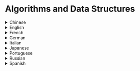 # Algorithms and Data Structures

<details>
  <summary>Chinese</summary>
  
  ### Materials
- [LeetCode in Python - Michelle小梦想家](https://www.youtube.com/playlist?list=PL2rWx9cCzU84eBz9Xfp9Rah5Fexq5yrh8)
- [数据结构与算法（Python)](https://www.ranxiaolang.com/static/python_algorithm/python_algorithm.html)
- [LeetCode 题解](https://github.com/soulmachine/leetcode)
- [LeetCode Algorithm](https://github.com/haoel/leetcode)
- [LeetCode Animation All in One](https://github.com/MisterBooo/LeetCodeAnimation)
- [数据结构和算法](https://www.cnblogs.com/wangzihong/p/12248442.html)
- [数据结构和算法基础](https://www.cnblogs.com/Alan-Song/p/11184214.html)
</details>

<details>
  <summary>English</summary>
  
  ### Materials
- [Algorithm](https://en.wikipedia.org/wiki/Algorithm)
- [Algorithms](http://jeffe.cs.illinois.edu/teaching/algorithms/book/Algorithms-JeffE.pdf)
- [arXiv - Data Structures and Algorithms](https://arxiv.org/list/cs.DS/recent)
- [List of Algorithms](https://en.wikipedia.org/wiki/List_of_algorithms)
- [Sorting Algorithms](https://www.interviewbit.com/tutorial/sorting-algorithms/)
- [CS 521 - Advanced Algorithm Design](https://www.cs.princeton.edu/courses/archive/fall13/cos521/)
- [Programiz - Data Structures and Algorithms](https://www.programiz.com/dsa)
- [Data Structures using C](http://masterraghu.com/subjects/Datastructures/ebooks/rema%20thareja.pdf)
- [Geeks for Geeks - Data Structures](https://www.geeksforgeeks.org/data-structures/)
- [Dictionary of Algorithms and Data Structures](https://xlinux.nist.gov/dads/)
- [Algorithms and Data Structures Princeton](https://introcs.cs.princeton.edu/java/40algorithms/)
- [JavaScript Algorithms and Data Structures](https://github.com/trekhleb/javascript-algorithms)
- [Learn Data Structures and Algorithms](https://www.codechef.com/certification/data-structures-and-algorithms/prepare)
- [Lecture Notes on Stacks](https://www.cs.cmu.edu/~wlovas/15122-r11/lectures/10-stacks.pdf)
- [MIT Reading 10: Recursion](https://web.mit.edu/6.005/www/fa15/classes/10-recursion/)
- [Algorithms & Data Structures Project](https://github.com/williamfiset/Algorithms)
- [Lecture Notes for Data Structures and Algorithms](https://www.cs.bham.ac.uk/~jxb/DSA/dsa.pdf)
- [Collection of Algorithms and Data Structures](https://github.com/sherxon/AlgoDS)
- [Algorithms and Data Strcutures The Science of Computing](https://doc.lagout.org/science/0_Computer%20Science/2_Algorithms/Algorithms%20and%20Data%20Structures_%20The%20Science%20of%20Computing%20%5bBaldwin%20%26%20Scragg%202004-05-15%5d.pdf)
- [Algorithms and Data Structures in C/C++](https://www.cprogramming.com/algorithms-and-data-structures.html)
- [MIT 6.006 Introduction to Algorithms](https://ocw.mit.edu/courses/electrical-engineering-and-computer-science/6-006-introduction-to-algorithms-fall-2011/)
- [MIT 6.854J Advanced Algorithms](https://ocw.mit.edu/courses/electrical-engineering-and-computer-science/6-854j-advanced-algorithms-fall-2005/)
- [MIT 6.851 Advanced Data Structures](https://ocw.mit.edu/courses/electrical-engineering-and-computer-science/6-851-advanced-data-structures-spring-2012/)
- [Big-O Cheat Sheet](https://www.bigocheatsheet.com/)
- [Tech Interview Cheat Sheet](https://github.com/TSiege/Tech-Interview-Cheat-Sheet)
- [Algorithms and Data Structures for External Memory](https://www.ittc.ku.edu/~jsv/Papers/Vit.IO_book.pdf)
- [List of all projects - University of Waterloo](https://ece.uwaterloo.ca/~dwharder/aads/Projects/List/)
- [Data Structure Visualizations](https://www.cs.usfca.edu/~galles/visualization/Algorithms.html)
- [Algorithms and Data Structures with implementations in Java and C++](http://www.algolist.net/)
- [Algorithms and Data Structures Cheatsheet](https://algs4.cs.princeton.edu/cheatsheet/)
- [Softpanorama - Algorithms and Data Structures](http://www.softpanorama.org/Algorithms/index.shtml)
- [Algorithms and Data Structures - Complexity of Algorithms](http://users.pja.edu.pl/~msyd/wyka-eng/complexity2.pdf)
- [Lecture Materials - University of Waterloo](https://ece.uwaterloo.ca/~dwharder/aads/Lecture_materials/)
- [Data Structure Introduction](https://www.w3schools.in/data-structures-tutorial/intro/)
- [Data Structures and Algorithms - The Basic Toolbox](https://people.mpi-inf.mpg.de/~mehlhorn/Toolbox.html)
- [Introduction to JavaScript Algorithms and Data Structures- Freecodecamp](https://www.freecodecamp.org/learn/javascript-algorithms-and-data-structures/)
- [Algorithms and Data Structures: Overview](https://users.soe.ucsc.edu/~sbrandt/13H/slides/DSChapter3.pdf)
- [Data Structures & Algorithms - Tutorialspoint](https://www.tutorialspoint.com/data_structures_algorithms/algorithms_basics.htm)
- [Algorithms, 4th Edition ](https://algs4.cs.princeton.edu/home/)
- [Practical Algorithms and Data Structures](https://bradfieldcs.com/algos/)
- [Algorithm Complexity](https://www.uni-weimar.de/fileadmin/user/fak/medien/professuren/Computer_Graphics/Algo19/2-ComplexitySorting.pdf)
- [Data Structures](https://www.uni-weimar.de/fileadmin/user/fak/medien/professuren/Computer_Graphics/Algo19/1-DataStruct.pdf)
- [String Searching Algorithm](https://www.uni-weimar.de/fileadmin/user/fak/medien/professuren/Computer_Graphics/Algo19/04-Searching.pdf)
- [Sorting Based Algorithms](https://www.uni-weimar.de/fileadmin/user/fak/medien/professuren/Computer_Graphics/Algo19/07-SortingBasedAlgorithms.pdf)
- [Mathematical Algorithms](https://www.uni-weimar.de/fileadmin/user/fak/medien/professuren/Computer_Graphics/Algo19/08-MathematicalAlgorithms.pdf)
- [NP-Complete Problems](https://www.uni-weimar.de/fileadmin/user/fak/medien/professuren/Computer_Graphics/Algo19/NP-complete_problems.pdf)
- [Data Structures and Algorithms - Table of Contents](https://www.cs.auckland.ac.nz/software/AlgAnim/ds_ToC.html)
- [NPTEL - Data Structures and Algorithms](https://nptel.ac.in/courses/106/102/106102064/)
- [Improving your Algorithms & Data Structure skills](https://dev.to/coderbyte/improving-your-algorithms-data-structure-skills-2odo)
- [Notes on Algorithms](https://dev.to/hexangel616/notes-on-algorithms-36pi)
- [Algorithms and Data Structures Importance](https://cs.lmu.edu/~ray/notes/algds/)
- [Minimal examples of data structures and algorithms in Python ](https://github.com/keon/algorithms)
- [Awesome Algorithms](https://github.com/tayllan/awesome-algorithms)
- [All Algorithms implemented in Python](https://github.com/TheAlgorithms/Python)
- [Algorithms & Data structures in C++](https://github.com/xtaci/algorithms)
- [Algorithm Visualizer](https://algorithm-visualizer.org/)
- [Efficient Algorithms and Data Structures I](http://www14.in.tum.de/lehre/2016WS/ea/index.html.en)
- [CS16 Brown](https://cs.brown.edu/courses/csci0160/lectures.html)
- [GoLang Data Structures & Algorithms](https://www.golangprograms.com/data-structure-and-algorithms.html)
- [Data Structures and Algorithms (archived version)](https://www.win.tue.nl/~kbuchin/teaching/JBP030/)
- [Concise Notes on Data Structures and Algorithms](https://w3.cs.jmu.edu/spragunr/CS240_F12/ConciseNotes.pdf)
- [CS 38: Introduction to Algorithms](http://users.cms.caltech.edu/~umans/cs38/index.html)
- [Data Structures and Algorithm Analysis](https://people.cs.vt.edu/shaffer/Book/C++3elatest.pdf)
- [Fourier Transforms and the Fast Fourier Transform (FFT) Algorithm](https://www.cs.cmu.edu/afs/andrew/scs/cs/15-463/2001/pub/www/notes/fourier/fourier.pdf)
- [Understanding the FFT Algorithm](https://jakevdp.github.io/blog/2013/08/28/understanding-the-fft/)
- [How the FFT Works](https://www.dspguide.com/ch12/2.htm)
- [MIT 6.006 Introduction to Algorithms, Fall 2011](https://www.youtube.com/playlist?list=PLUl4u3cNGP61Oq3tWYp6V_F-5jb5L2iHb)
- [MIT 6.006 Introduction to Algorithms, Spring 2020](https://www.youtube.com/playlist?list=PLUl4u3cNGP63EdVPNLG3ToM6LaEUuStEY)
- [Understanding Peak-Finding](https://www.filipekberg.se/2014/02/10/understanding-peak-finding/)
- [Data Structures and Algorithms - CSDojo](https://www.youtube.com/playlist?list=PLBZBJbE_rGRV8D7XZ08LK6z-4zPoWzu5H)
- [Algorithms - Abdul Bari](https://www.youtube.com/playlist?list=PLDN4rrl48XKpZkf03iYFl-O29szjTrs_O)
- [MIT Data Structures and Algorithms 2015](https://www.youtube.com/playlist?list=PLkToMFwOtNHiJtcBu0piSLKnLVGOF9vaV)
- [MIT 6.046J / 18.410J Introduction to Algorithms](https://www.youtube.com/playlist?list=PL8B24C31197EC371C)
- [Algorithms and Data Structures Lectures](https://www.youtube.com/playlist?list=PLEbnTDJUr_IeHYw_sfBOJ6gk5pie0yP-0)
- [Data Structures and Algorithms - Beau teaches Javascript](https://www.youtube.com/playlist?list=PLWKjhJtqVAbkso-IbgiiP48n-O-JQA9PJ)
- [Data Structures you MUST know](https://www.youtube.com/watch?v=sVxBVvlnJsM)
- [Data Structures Easy to Advanced Course](https://www.youtube.com/watch?v=RBSGKlAvoiM)
- [Data Structures in Javascript](https://www.youtube.com/playlist?list=PLu_sD_1ixKmhufvEeg2cCq4Wah7t3f91d)
- [P vs. NP and the Computational Complexity Zoo](https://www.youtube.com/watch?v=YX40hbAHx3s)
- [Donald Knuth: Algorithms, Complexity, Life, and The Art of Computer Programming](https://www.youtube.com/watch?v=2BdBfsXbST8)
- [Efficiency with Algorithms, Performance with Data Structures](https://www.youtube.com/watch?v=fHNmRkzxHWs)
- [Hash Tables and Hash Functions](https://www.youtube.com/watch?v=KyUTuwz_b7Q)
- [Advanced Algorithms (COMPSCI 224)](https://www.youtube.com/playlist?list=PL2SOU6wwxB0uP4rJgf5ayhHWgw7akUWSf)
- [CS2: Data Structures and Algorithms - Richard Buckland](https://www.youtube.com/playlist?list=PLE621E25B3BF8B9D1)
- [Algorithms Part I](https://www.coursera.org/learn/algorithms-part1)
- [Algorithms, Part II](https://www.coursera.org/learn/algorithms-part2)
- [Algorithms Lessons](https://www.youtube.com/playlist?list=PL89B61F78B552C1AB)
- [Pathfinding Algorithms](https://www.youtube.com/watch?v=X3x7BlLgS-4)
- [A* (A Star) Search Algorithm - Computerphile](https://www.youtube.com/watch?v=ySN5Wnu88nE)
- [Dijkstra's Algorithm](https://www.youtube.com/watch?v=GazC3A4OQTE)
- [Sorting Visualizer Tutorial (Software Engineering Project)](https://www.youtube.com/watch?v=pFXYym4Wbkc)
- [Dynamic Programming - Learn to Solve Algorithmic Problems & Coding Challenges](https://www.youtube.com/watch?v=oBt53YbR9Kk&ab_channel=freeCodeCamp.org)
- [50+ Sorts, Visualized - Swirl Dots](https://www.youtube.com/watch?v=LOZTuMds3LM)
</details>

<details>
  <summary>French</summary>
  
  ### Materials
- [Algorithmique](https://perso.liris.cnrs.fr/pierre-antoine.champin/enseignement/algo/cours/index.html)
- [Algorithmique Structures de données](https://www.lri.fr/~hivert/COURS/CFA-L3/03-Structures.pdf)
- [Algorithmique et Structures de Données](http://univ.ency-education.com/uploads/1/3/1/0/13102001/mi06_lessons-algo_str_donnees.pdf)
- [Introduction aux algorithmes et aux structures de données](https://tcuvelier.developpez.com/tutoriels/algo/introduction-algorithmes-structures-donnees/)
- [STRUCTURES DE DONNÉES 1](http://www-igm.univ-mlv.fr/~mac/ENS/DOC/struct_1.pdf)
- [Algorithmique et Complexité](http://www.lacl.fr/dima/complexite/)
- [Analyse de la complexité des algorithmes](https://fr.wikipedia.org/wiki/Analyse_de_la_complexit%C3%A9_des_algorithmes)
- [Complexité des algorithmes - Stéphane Grandcolas](http://www.dil.univ-mrs.fr/~gcolas/algo-licence/slides/complexite-cm.pdf)
- [Algorithmique & Complexité](http://paristech.institutoptique.fr/site.php?id=580&fileid=5335)
- [Complexité des algorithmes](http://pauillac.inria.fr/~levy/x/tc/polycopie-1.6/main003.html)
- [Analyse et complexité des algorithmes](https://www.iro.umontreal.ca/~hamelsyl/Analyse28104-A09.pdf)
- [Complexité algorithmique Université de Toulose](https://www.math.univ-toulouse.fr/~msablik/Cours/Complexite/Slide-Complexite.pdf)
- [Complexite des algorithmes: nombres instructions ́elementaires](http://www.cril.univ-artois.fr/~benferhat/complexite_nombres_instructions.pdf)
</details>

<details>
  <summary>German</summary>
  
  ### Materials
- [Algorithmen und Datenstrukturen im Wintersemester 2019/20](https://www.orchid.inf.tu-dresden.de/teaching/2019ws/aud/)
- [Algorithmen und Datenstrukturen (SS 2019)](https://www.dbs.ifi.lmu.de/cms/studium_lehre/lehre_bachelor/algodat19/index.html)
- [Algorithmen und Datenstrukturen - Steffen Börm](https://www.informatik.uni-kiel.de/~sb/data/Algorithmen.pdf)
- [Vorlesung Algorithmen und Datenstrukturen](https://wuecampus2.uni-wuerzburg.de/moodle/course/view.php?id=34697)
- [Algorithmen und Programmierung II](http://www.inf.fu-berlin.de/lehre/SS12/ALP2/lectures.htm)
- [Grundlagen: Algorithmen und Datenstrukturen](http://wwwmayr.informatik.tu-muenchen.de/lehre/2010SS/gad/index.html.de)
- [Algorithms and Data Structures - TU Kaiserslautern](https://www.wild-inter.net/teaching/algorithms-data-structures/)
- [Algorithmen und deren Komplexität](https://lecture2go.uni-hamburg.de/l2go/-/get/v/14161)
- [Komplexität von Algorithmen](https://userpages.uni-koblenz.de/~laemmel/oopm/slides/complexity.pdf)
</details>

<details>
  <summary>Italian</summary>
  
  ### Materials
- [Corso di Algoritmi e Strutture Dati](https://www.cs.unibo.it/~donat/alg.html)
- [Algoritmi e Strutture Dati - Università di Padova](https://www.math.unipd.it/~baldan/Algoritmi/)
- [Corso di Algoritmi e Strutture Dati](http://www.mat.uniroma2.it/~guala/ASDL_2018.htm)
- [Algoritmi e Strutture Dati + Laboratorio](http://www.di.uniba.it/~ndm/courses/asd/)
- [Corso di Algoritmi e Strutture Dati - Università della Calabria](https://www.mat.unical.it/terracina/asd/)
- [Algoritmi e Strutture Dati 2018/2019](https://www.youtube.com/playlist?list=PLyuPAlvJWIqKLv9G5xV5pSzrzGPFbXJXA)
- [Algoritmi e Strutture Dati - Introduzione](http://wpage.unina.it/benerece/ASD/Benerecetti/ASD-1/1-Introduzione.pdf)
- [Esercizi di Algoritmi e Strutture Dati](https://docplayer.it/397945-Esercizi-di-algoritmi-e-strutture-dati.html)
- [Corso di Algoritmi e Strutture Dati: Modulo I + II](http://www.mat.uniroma2.it/~guala/ASDL_2015.htm)
- [1Complessità degli algoritmi](https://www.math.unipd.it/~laurap/didattica/Fondamenti-recupero/settimana5/settimana5_6pgbn.pdf)
- [Complessità Computazionale](http://www-db.deis.unibo.it/courses/FIL-B/Lezioni/complessita.pdf)
- [Complessità algoritmo](https://www.okpedia.it/complessita_algoritmo)
</details>

<details>
  <summary>Japanese</summary>
  
  ### Materials
- [アルゴリズムとデータ構造](https://www.codereading.com/algo_and_ds/)
- [アルゴリズムとデータ構造](https://ufcpp.net/study/algorithm/)
- [アルゴリズムとデータ構造　--- 理論編 ---](https://www.ci.seikei.ac.jp/yamamoto/lecture/algorithm/material.html)
- [Programming Place Plus](https://programming-place.net/ppp/contents/algorithm/index.html)
- [2019年度 京都大学 工学部情報学科](https://hkashima.github.io/course_algorithm_2019.html)
- [2019年度「アルゴリズムとデータ構造」のページ](http://taurus.ics.nara-wu.ac.jp/algo/)
- [アルゴリズムとデータ構造](http://web-ext.u-aizu.ac.jp/course/alg1/ex/jp/index.html)
</details>

<details>
  <summary>Portuguese</summary>
  
  ### Materials
- [Algoritmos e Estruturas de Dados I](http://www.each.usp.br/digiampietri/ACH2023/ACH2023.pdf)
- [Algoritmos e Estruturas de Dados](https://web.tecnico.ulisboa.pt/~david.matos/w/pt/index.php/Algoritmos_e_Estruturas_de_Dados)
- [Algoritmos e Estruturas de Dados Repositório](https://github.com/kelvins/Algoritmos-e-Estruturas-de-Dados)
- [MCTA001 - Algoritmos e Estruturas de Dados I](http://professor.ufabc.edu.br/~jesus.mena/courses/aed1-1q-2019/)
- [Lógica de Programação, Algoritmos e Estruturas de Dados](https://docente.ifsc.edu.br/vilson.junior/ip/IP_01_Logica.pdf)
- [Aulas de Estruturas de Dados](https://www.ime.usp.br/~pf/estruturas-de-dados/aulas/index.html)
- [Algoritmos: Estruturas de Controle](http://wiki.icmc.usp.br/images/e/e7/SCC0120_Rosane-04-algoritmos_controle_2014.pdf)
- [Complexidade de Algoritmos](http://www.faccamp.br/osvaldo/EstruturasDados.pdf)
- [Complexidade de Algoritmos IFRN](https://docente.ifrn.edu.br/demetrioscoutinho/disciplinas/algoritmos/03-complexidade)
- [Complexidade de Algoritmos LAPIX UFSC](http://www.lapix.ufsc.br/ensino/estrutura-de-dados/complexidade-de-algoritmos/)
- [Introdução à Complexidade de Algoritmos](https://medium.com/nagoya-foundation/introdu%C3%A7%C3%A3o-%C3%A0-complexidade-de-algoritmos-4a9c237e4ecc)
- [Análise de Complexidade](https://homepages.dcc.ufmg.br/~cunha/teaching/20121/aeds2/complexity.pdf)
- [Engenharia de Computação UNIVESP - Estrutura de Dados](https://www.youtube.com/playlist?list=PLxI8Can9yAHf8k8LrUePyj0y3lLpigGcl)
- [Algoritmos e Estruturas de Dados - USP](https://www.youtube.com/playlist?list=PL3pqME-MCdyFZrmCnHoHkQAL9CMZUtiZf)
</details>

<details>
  <summary>Russian</summary>
  
  ### Materials
- [Алгоритмы и структуры данных для начинающих: сложность алгоритмов](https://tproger.ru/translations/algorithms-and-data-structures/)
- [Data Structure and Algorithms](https://nnov.hse.ru/data/2012/02/09/1262604831/%D0%90%D0%BB%D0%B5%D0%BA%D1%81%D0%A2%D0%B0%D0%BB%D0%9F%D0%BE%D0%B2%D1%8B%D1%88%D0%9A%D0%B2%D0%B0%D0%BB%D0%B8%D1%84.pdf)
- [АЛГОРИТМЫ И СТРУКТУРЫ ДАННЫХ 2015](https://fsc.bsu.by/wp-content/uploads/2015/12/E-UMK-Algoritmy-i-struktury-danny-h-chast-1.pdf)
- [АЛГОРИТМЫ + СТРУКТУРЫДАННЫХ = ПРОГРАММЫ](https://doc.lagout.org/science/0_Computer%20Science/2_Algorithms/Algorithms%20and%20Data%20Structures%20%28RU%29.pdf)
- [Анализ сложности алгоритмов. Примеры](https://pro-prof.com/archives/1660)
- [MAXimal](http://e-maxx.ru/algo/)
</details>

<details>
  <summary>Spanish</summary>
  
  ### Materials
- [Estructura de datos](https://es.wikipedia.org/wiki/Estructura_de_datos)
- [Algoritmos y Estructuras de Datos - Universidad del Litoral](https://cimec.org.ar/~mstorti/aed/aednotes.pdf)
- [Manual de Algoritmos y Estructuras de Datos](http://biblioteca.uns.edu.pe/saladocentes/archivoz/publicacionez/manual_algoritmos_y_estructura_de_datos.pdf)
- [CC3001 Algoritmos y Estructuras de Datos](https://users.dcc.uchile.cl/~bebustos/apuntes/cc3001/)
- [Víctor Jiménez, Universitat Jaume I](https://www3.uji.es/~vjimenez/)
- [Estructuras de Datos y Algoritmos Material](https://www.fing.edu.uy/tecnoinf/maldonado/cursos/eda/middleeda.html)
- [Estructuras de datos básicas](https://users.dcc.uchile.cl/~bebustos/apuntes/cc30a/Estructuras/)
- [Algoritmos y Estructuras de Datos Apunte de Teoria](https://www.frro.utn.edu.ar/repositorio/catedras/sistemas/1_anio/algoritmo_estructura_datos/SORRIBAS.pdf)
- [Análisis de la complejidad de los algoritmos](https://www.cs.us.es/~jalonso/cursos/i1m/temas/tema-28.html)
- [Eficiencia algorítmica](https://es.wikipedia.org/wiki/Eficiencia_algor%C3%ADtmica)
- [INTRODUCCIÓN al Estudio de ALGORITMOS y su COMPLEJIDAD](https://informatica.uv.es/iiguia/AED/teoria/apuntes/cuatr2/AED.Tema.09.pdf)
- [Tiempo de ejecución y eficiencia de algoritmos](https://verso.mat.uam.es/~pablo.angulo/doc/laboratorio/b2s2.html)
- [Análisis de Algoritmos –Complejidad](https://www.dit.upm.es/~pepe/doc/adsw/tema1/Complejidad.pdf)
</details>